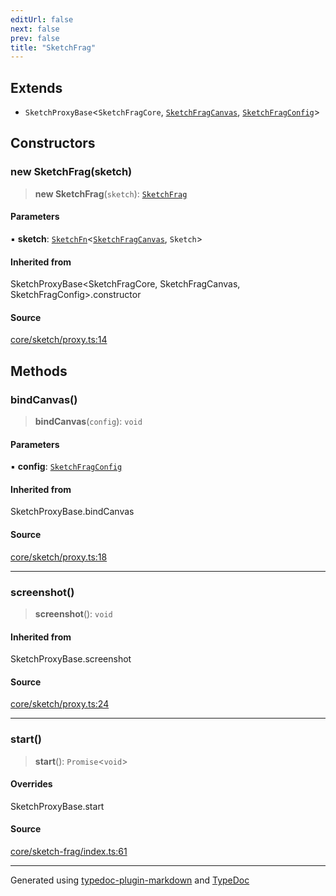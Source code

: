 ```yaml
---
editUrl: false
next: false
prev: false
title: "SketchFrag"
---
```


## Extends

- `SketchProxyBase`\<`SketchFragCore`, [`SketchFragCanvas`](/api/interfaces/sketchfragcanvas/), [`SketchFragConfig`](/api/interfaces/sketchfragconfig/)\>

## Constructors

### new SketchFrag(sketch)

> **new SketchFrag**(`sketch`): [`SketchFrag`](/api/classes/sketchfrag/)

#### Parameters

▪ **sketch**: [`SketchFn`](/api/type-aliases/sketchfn/)\<[`SketchFragCanvas`](/api/interfaces/sketchfragcanvas/), `Sketch`\>

#### Inherited from

SketchProxyBase\<SketchFragCore, SketchFragCanvas, SketchFragConfig\>.constructor

#### Source

[core/sketch/proxy.ts:14](https://github.com/tetracalibers/sketchgl/blob/4d560c2/lib/core/sketch/proxy.ts#L14)

## Methods

### bindCanvas()

> **bindCanvas**(`config`): `void`

#### Parameters

▪ **config**: [`SketchFragConfig`](/api/interfaces/sketchfragconfig/)

#### Inherited from

SketchProxyBase.bindCanvas

#### Source

[core/sketch/proxy.ts:18](https://github.com/tetracalibers/sketchgl/blob/4d560c2/lib/core/sketch/proxy.ts#L18)

***

### screenshot()

> **screenshot**(): `void`

#### Inherited from

SketchProxyBase.screenshot

#### Source

[core/sketch/proxy.ts:24](https://github.com/tetracalibers/sketchgl/blob/4d560c2/lib/core/sketch/proxy.ts#L24)

***

### start()

> **start**(): `Promise`\<`void`\>

#### Overrides

SketchProxyBase.start

#### Source

[core/sketch-frag/index.ts:61](https://github.com/tetracalibers/sketchgl/blob/4d560c2/lib/core/sketch-frag/index.ts#L61)

***
Generated using [typedoc-plugin-markdown](https://www.npmjs.com/package/typedoc-plugin-markdown) and [TypeDoc](https://typedoc.org/)
